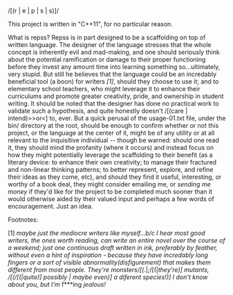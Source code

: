 /[(r | e | p | s | s)]/

This project is written in "C++11", for no particular reason.

What is repss?
  Repss is in part designed to be a scaffolding on top of written language. The designer of the language stresses
  that the whole concept is inherently evil and mad-making, and one should seriously think about the potential ramification
  or damage to their proper functioning before they invest any amount time into learning something so...ultimately, very stupid.
  But still he believes that the language could be an incredably beneficial tool (a boon) for writers *[1]*, should they choose to use it;
  and to elementary school teachers, who might leverage it to enhance their curriculums and promote greater creativity, pride, and ownership
  in student writing. It should be noted that the designer has done no practical work to validate such a hypothesis, and quite
  honestly doesn't /[(care | intend)>>or<] to, ever. But a quick perusal of the usage-01.txt file, under the bin/ directory at
  the root, should be enough to confirm whether or not this project, or the language at the center of it, might be of any utility or
  at all relevant to the inquisitive individual -- though be warned: should one read it, they should mind the profanity (where it occurs)
  and instead focus on how they might potentially leverage the scaffolding to their benefit (as a literary device: to enhance their own creativity;
  to manage their fractured and non-linear thinking patterns; to better represent, explore, and refine their ideas as they come, etc), and
  should they find it useful, interesting, or worthy of a book deal, they might consider emailing me, or *sending me money* if they'd 
  like for the project to be completed much sooner than it would otherwise aided by their valued input and perhaps a few words of encouragement. Just an idea.




Footnotes:

[1] *maybe just the mediocre writers like myself...b/c I hear most good writers, the ones worth reading, can write an entire
   novel over the course of a weekend; just one continuous draft written in ink, preferably by feather, without even a hint
   of inspiration - because they have incredably long fingers or a sort of visible abnormality(disfigurement) that makes 
   them different from most people. They're monsters/[(*.|;/[(|*they're)] mutants, /[(/[(|quite)] possibly | maybe even)] a diferent species!)]  I don't know about you, but I'm* f***ing *jealous!*




